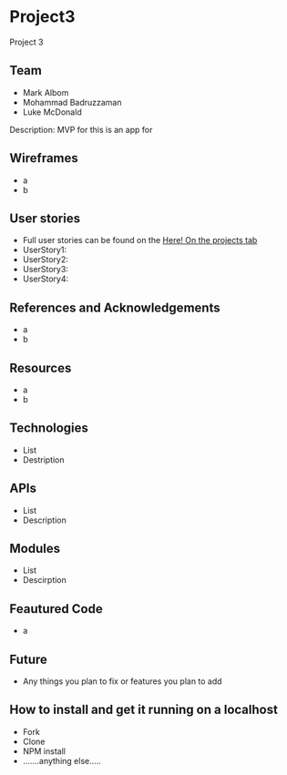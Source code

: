# Project3
Project 3 

## Team 

- Mark Albom
- Mohammad Badruzzaman
- Luke McDonald

Description: MVP for this is an app for 

## Wireframes
- a
- b

## User stories 

- Full user stories can be found on the [Here! On the projects tab](https://git.generalassemb.ly/HamiltonGroup1Project3/Project3/projects/1)
- UserStory1: 
- UserStory2: 
- UserStory3: 
- UserStory4: 

## References and Acknowledgements 
- a
- b

## Resources
- a
- b

## Technologies

- List
- Destription

## APIs

- List
- Description

## Modules

- List
- Descirption

## Feautured Code 
- a

## Future 
- Any things you plan to fix or features you plan to add

## How to install and get it running on a localhost
- Fork
- Clone
- NPM install
- .......anything else.....
